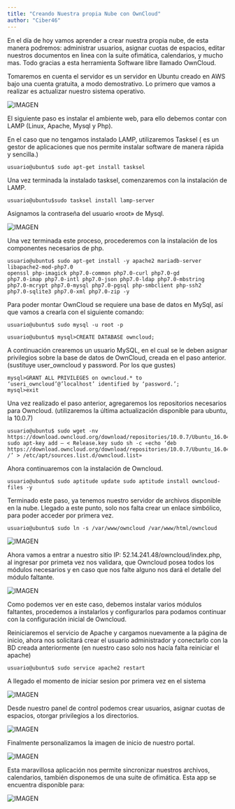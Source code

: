 ```yaml
---
title: "Creando Nuestra propia Nube con OwnCloud"
author: "Ciber46"
---
```


En el  día de  hoy vamos aprender a crear nuestra propia nube, de esta manera podremos: administrar usuarios, asignar cuotas de espacios, editar nuestros documentos en linea con la suite ofimática, calendarios, y mucho mas. Todo gracias a esta herramienta Software libre llamado OwnCloud.

Tomaremos en cuenta el servidor es un servidor en Ubuntu creado en AWS bajo una cuenta gratuita, a modo demostrativo.
Lo primero que vamos a realizar es actualizar nuestro sistema operativo.

![IMAGEN](https://steemitimages.com/p/99pyU5Ga1kws91ecJjkANAzfstp5ietJ4ACvk9NVKwZVhmThkiCKRach9axBSEhLQkpbsAk3EM56T1UfTtAG8TRPVhJNfxkQzKcMzsPjii4bymZPKVeY6L6WStAwmgLn1k?format=match&mode=fit)

El siguiente paso es instalar el ambiente web, para ello debemos contar con LAMP (Linux, Apache, Mysql y Php).

En el caso que no tengamos instalado LAMP, utilizaremos Tasksel ( es un gestor de aplicaciones que nos permite instalar software de manera rápida y sencilla.)

	usuario@ubuntu$ sudo apt-get install tasksel

Una vez terminada la instalado tasksel,  comenzaremos con la instalación de LAMP.

	usuario@ubuntu$sudo tasksel install lamp-server

Asignamos la contraseña del usuario «root» de Mysql.

![IMAGEN](https://steemitimages.com/DQmbo5YMcZ11ifkMH3boF9gB5HzSMxiyMhT2XYaCkVrC612/mysqlbmp.png)

Una vez terminada este proceso, procederemos con la instalación de los componentes necesarios de php.


	usuario@ubuntu$ sudo apt-get install -y apache2 mariadb-server libapache2-mod-php7.0 
	openssl php-imagick php7.0-common php7.0-curl php7.0-gd 
	php7.0-imap php7.0-intl php7.0-json php7.0-ldap php7.0-mbstring 
	php7.0-mcrypt php7.0-mysql php7.0-pgsql php-smbclient php-ssh2 
	php7.0-sqlite3 php7.0-xml php7.0-zip -y


Para poder montar OwnCloud se requiere una base de datos en MySql, así que vamos a crearla con el siguiente comando:


	usuario@ubuntu$ sudo mysql -u root -p

	usuario@ubuntu$ mysql>CREATE DATABASE owncloud;

A continuación crearemos un usuario MySQL, en el cual se le deben asignar privilegios sobre la base de datos de OwnCloud, creada en el paso anterior. (sustituye user_owncloud y password. Por los que gustes)


	mysql>GRANT ALL PRIVILEGES on owncloud.* to ‘useri_owncloud’@’localhost’ identified by ‘password.’;
	mysql>exit

Una vez realizado el paso anterior, agregaremos los repositorios necesarios para Owncloud. (utilizaremos la última actualización disponible para ubuntu, la 10.0.7)

	usuario@ubuntu$ sudo wget -nv https://download.owncloud.org/download/repositories/10.0.7/Ubuntu_16.04/Release.key sudo apt-key add – < Release.key sudo sh -c «echo ‘deb https://download.owncloud.org/download/repositories/10.0.7/Ubuntu_16.04/ /’ > /etc/apt/sources.list.d/owncloud.list»


Ahora continuaremos con la instalación de Owncloud.

	usuario@ubuntu$ sudo aptitude update sudo aptitude install owncloud-files -y


Terminado este paso, ya tenemos nuestro servidor de archivos disponible en la nube. Llegado a este punto,  solo nos falta crear un enlace simbólico, para poder acceder por primera vez.

	usuario@ubuntu$ sudo ln -s /var/www/owncloud /var/www/html/owncloud

![IMAGEN](https://steemitimages.com/p/2r8F9rTBenJR3iqPxDrevHK3vDeQGnHc8Wj8C8nehR8tPN6zKR7emaf76knm6FCZVMKXMR37Ec3pbvLe8vtijdAYtoTYk4fkgdcVU2wBHdhDEYN76cTS4GmRn3Zh7mwaX?format=match&mode=fit)

Ahora vamos a entrar a nuestro sitio IP: 52.14.241.48/owncloud/index.php, al ingresar por primeta vez nos validara,  que Owncloud posea todos los módulos necesarios y en caso que nos falte alguno nos dará el detalle del módulo faltante.

![IMAGEN](https://steemitimages.com/DQmR757mk7quvqYdvfDckBD4XUahXi59SQGSUQbUn1Srv1f/owncloud1ravista.bmp)

Como podemos ver en este caso, debemos instalar varios módulos faltantes, procedemos a instalarlos y configurarlos para podamos continuar con la configuración inicial de Owncloud.

Reiniciaremos el servicio de Apache y cargamos nuevamente a la página de inicio, ahora nos solicitará crear el usuario administrador y conectarlo con la BD creada anteriormente (en nuestro caso solo nos hacía falta reiniciar el apache)

	usuario@ubuntu$ sudo service apache2 restart

A llegado el momento de iniciar sesion por primera vez en el sistema

![IMAGEN](https://steemitimages.com/p/2r8F9rTBenJR3iqPxDrevHK3vDeQGnHc8Wj8C8neh4mKcjPxppnqAEeyczW3ksiL49HG5quiMXkA1XYDPMj543MoskVBLioNkjLNLYP14LJpce4AuK9kZ4iRiFNaPFtyd?format=match&mode=fit)

Desde nuestro panel de control podemos crear usuarios, asignar cuotas de espacios, otorgar privilegios a los directorios.

![IMAGEN](https://steemitimages.com/DQmXZfjTUr6tUoJ2m6iyn3xEoTstGpFhUsR2Vby1LHjhuv4/inside.jpg)

Finalmente personalizamos la imagen de inicio de nuestro portal.

![IMAGEN](https://steemitimages.com/DQmXZfjTUr6tUoJ2m6iyn3xEoTstGpFhUsR2Vby1LHjhuv4/inside.jpg)

Esta maravillosa aplicación nos permite sincronizar nuestros archivos, calendarios, también disponemos de una suite de ofimática. Esta app se encuentra disponible para:

![IMAGEN](https://steemitimages.com/p/RGgukq5E6HBS5wvERDA3ZF4P2WKQy2VoZZet1QV2iQWK3JaFkGuJ6GDR2vjCUTVyvoV6nEHLrpKCFM6ttv2QjcdvCLJ3JtiHrEeRgNznxm9e2RMsdz7hEKuLuozyReN?format=match&mode=fit)